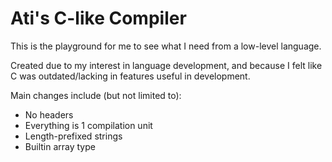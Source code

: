 # Ati's C-like Compiler

This is the playground for me to see what I need from a low-level language.

Created due to my interest in language development, and because I felt like C was outdated/lacking in features useful in development.

Main changes include (but not limited to):

* No headers
* Everything is 1 compilation unit
* Length-prefixed strings
* Builtin array type